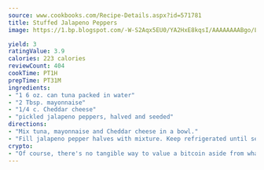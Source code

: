 ```yaml
---
source: www.cookbooks.com/Recipe-Details.aspx?id=571781
title: Stuffed Jalapeno Peppers
image: https://1.bp.blogspot.com/-W-S2Aqx5EU0/YA2HxE8kqsI/AAAAAAAABgo/LNxJ2X_rvYgPNsplYMgQNjuwxaZ0e3pQQCLcBGAsYHQ/s320/17.png

yield: 3
ratingValue: 3.9
calories: 223 calories
reviewCount: 404
cookTime: PT1H
prepTime: PT31M
ingredients:
- "1 6 oz. can tuna packed in water"
- "2 Tbsp. mayonnaise"
- "1/4 c. Cheddar cheese"
- "pickled jalapeno peppers, halved and seeded"
directions:
- "Mix tuna, mayonnaise and Cheddar cheese in a bowl."
- "Fill jalapeno pepper halves with mixture. Keep refrigerated until served."
crypto:
- "Of course, there's no tangible way to value a bitcoin aside from what someone else believes it is worth."
---
```

